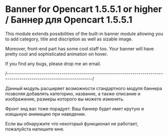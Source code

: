 # Banner for Opencart 1.5.5.1 or higher / Баннер для Opencart 1.5.5.1

This module extends possibilities of the built-in banner module allowing you to add category, title and discription as well as sizable image.

Moreover, front-end part has some cool staff too. Your banner will have pretty cool and sophisticated animation on hover.

If you find any bugs, please drop me an email.

/------------------------------------------------------------------------------------------------------------------------/

Данный модуль расширяет возможности стандартного модуля баннера позволяя добавлять категорию, название, а также описание и изображение, размеры которого вы можете изменять.

Фронт энд вас тоже порадует. Ваш баннер будет имет крутую и изящьную анимацию при наведении.

Если вы обнаружите что некоторый функционал не работает, пожалуйста напишите мне.
